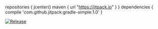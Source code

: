 
 repositories { 
 jcenter()
 maven { url "https://jitpack.io" }
 }
 dependencies {
 compile 'com.github.jitpack:gradle-simple:1.0'
 }

[![Release](https://jitpack.io/v/ct7ct7ct7/floatinguppanel.svg)](https://jitpack.io/#ct7ct7ct7/floatinguppanel)